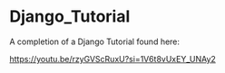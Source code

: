 # Django_Tutorial
 
A completion of a Django Tutorial found here:

https://youtu.be/rzyGVScRuxU?si=1V6t8vUxEY_UNAy2
